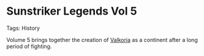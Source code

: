 # Sunstriker Legends Vol 5

Tags: History

Volume 5 brings together the creation of [Valkoria](Valkoria%2063188c93864440e591a3528e50868ec6.md) as a continent after a long period of fighting.